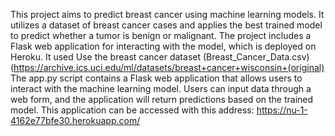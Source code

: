 This project aims to predict breast cancer using machine learning models. 
It utilizes a dataset of breast cancer cases and applies the best trained model to predict whether a tumor is benign or malignant.
The project includes a Flask web application for interacting with the model, which is deployed on Heroku.
It used Use the breast cancer dataset (Breast_Cancer_Data.csv) (https://archive.ics.uci.edu/ml/datasets/breast+cancer+wisconsin+(original)
The app.py script contains a Flask web application that allows users to interact with the machine learning model.
Users can input data through a web form, and the application will return predictions based on the trained model.
This application can be accessed with this address:
https://nu-1-4162e77bfe30.herokuapp.com/
